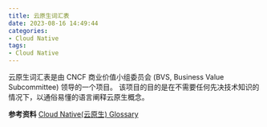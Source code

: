 ```yaml
---
title: 云原生词汇表
date: 2023-08-16 14:49:44
categories:
- Cloud Native
tags:
- Cloud Native
---
```

云原生词汇表是由 CNCF 商业价值小组委员会 (BVS, Business Value Subcommittee) 领导的一个项目。 该项目的目的是在不需要任何先决技术知识的情况下，以通俗易懂的语言阐释云原生概念。
<!-- more -->






**参考资料**
[Cloud Native(云原生) Glossary](https://glossary.cncf.io/)